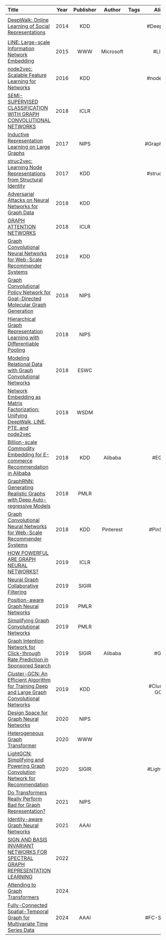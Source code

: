 
| Title                                                                                                                                                                                                                                        | Year | Publisher |  Author   | Tags |    Alias     |   Score    | IsRead |                                 Notes                                 | Remarks    |
| :------------------------------------------------------------------------------------------------------------------------------------------------------------------------------------------------------------------------------------------- | :--: | :-------: | :-------: | :--- | :----------: | :--------: | :----: | :-------------------------------------------------------------------: | ---------- |
| [DeepWalk: Online Learning of Social Representations]([2014][DeepWalk]%20DeepWalk-%20Online%20Learning%20of%20Social%20Representations.pdf)                                                                                                  | 2014 |    KDD    |           |      |  #DeepWalk   | ⭐️⭐️⭐️⭐️⭐️ |   Y    | [论文解读](DeepWalk-%20Online%20Learning%20of%20Social%20Representations) | 图表示学习的开山之作 |
| [LINE: Large-scale Information Network Embedding]([2015][Microsoft][LINE]%20LINE-%20Large-scale%20Information%20Network%20Embedding.pdf)                                                                                                     | 2015 |    WWW    | Microsoft |      |    #LINE     |            |   N    |                                                                       |            |
| [node2vec: Scalable Feature Learning for Networks]([2016][node2vec]%20node2vec-%20Scalable%20Feature%20Learning%20for%20Networks.pdf)                                                                                                        | 2016 |    KDD    |           |      |  #node2vec   | ⭐️⭐️⭐️⭐️⭐️ |   N    |                                                                       |            |
| [SEMI-SUPERVISED CLASSIFICATION WITH GRAPH CONVOLUTIONAL NETWORKS]([2017]%20SEMI-SUPERVISED%20CLASSIFICATION%20WITH%20GRAPH%20CONVOLUTIONAL%20NETWORKS.pdf)                                                                                  | 2018 |   ICLR    |           |      |              | ⭐️⭐️⭐️⭐️⭐️ |   N    |                                                                       |            |
| [Inductive Representation Learning on Large Graphs]([2017][GraphSAGE]%20Inductive%20Representation%20Learning%20on%20Large%20Graphs.pdf)                                                                                                     | 2017 |   NIPS    |           |      |  #GraphSAGE  | ⭐️⭐️⭐️⭐️⭐️ |   N    |                                                                       |            |
| [struc2vec: Learning Node Representations from Structural Identity]([2017][struc2vec]%20struc2vec-%20Learning%20Node%20Representations%20from%20Structural%20Identity.pdf)                                                                   | 2017 |    KDD    |           |      |  #struc2vec  |            |   N    |                                                                       |            |
| [Adversarial Attacks on Neural Networks for Graph Data]([2018]%20Adversarial%20Attacks%20on%20Neural%20Networks%20for%20Graph%20Data.pdf)                                                                                                    | 2018 |    KDD    |           |      |              |            |   N    |                                                                       |            |
| [GRAPH ATTENTION NETWORKS]([2018]%20GRAPH%20ATTENTION%20NETWORKS.pdf)                                                                                                                                                                        | 2018 |   ICLR    |           |      |              |            |   N    |                                                                       |            |
| [Graph Convolutional Neural Networks for Web-Scale Recommender Systems]([2018]%20Graph%20Convolutional%20Neural%20Networks%20for%20Web-Scale%20Recommender%20Systems.pdf)                                                                    | 2018 |    KDD    |           |      |              |            |   N    |                                                                       |            |
| [Graph Convolutional Policy Network for Goal-Directed Molecular Graph Generation]([2018]%20Graph%20Convolutional%20Policy%20Network%20for%20Goal-Directed%20Molecular%20Graph%20Generation.pdf)                                              | 2018 |   NIPS    |           |      |              |            |   N    |                                                                       |            |
| [Hierarchical Graph Representation Learning with Differentiable Pooling]([2018]%20Hierarchical%20Graph%20Representation%20Learning%20with%20Differentiable%20Pooling.pdf)                                                                    | 2018 |   NIPS    |           |      |              |            |   N    |                                                                       |            |
| [Modeling Relational Data with Graph Convolutional Networks]([2018]%20Modeling%20Relational%20Data%20with%20Graph%20Convolutional%20Networks.pdf)                                                                                            | 2018 |   ESWC    |           |      |              |            |   N    |                                                                       |            |
| [Network Embedding as Matrix Factorization: Unifying DeepWalk, LINE, PTE, and node2vec]([2018]%20Network%20Embedding%20as%20Matrix%20Factorization-%20Unifying%20DeepWalk,%20LINE,%20PTE,%20and%20node2vec.pdf)                              | 2018 |   WSDM    |           |      |              | ⭐️⭐️⭐️⭐️⭐️ |   N    |                                                                       |            |
| [Billion-scale Commodity Embedding for E-commerce Recommendation in Alibaba]([2018][Alibaba][EGES]%20Billion-scale%20Commodity%20Embedding%20for%20E-commerce%20Recommendation%20in%20Alibaba.pdf)                                           | 2018 |    KDD    |  Alibaba  |      |    #EGES     | ⭐️⭐️⭐️⭐️⭐️ |   N    |                                                                       |            |
| [GraphRNN: Generating Realistic Graphs with Deep Auto-regressive Models]([2018][GraphRNN]%20GraphRNN-%20Generating%20Realistic%20Graphs%20with%20Deep%20Auto-regressive%20Models.pdf)                                                        | 2018 |   PMLR    |           |      |              |            |   N    |                                                                       |            |
| [Graph Convolutional Neural Networks for Web-Scale Recommender Systems]([2018][Pinterest][PinSage]%20Graph%20Convolutional%20Neural%20Networks%20for%20Web-Scale%20Recommender%20Systems.pdf)                                                | 2018 |    KDD    | Pinterest |      |   #PinSage   |            |   N    |                                                                       |            |
| [HOW POWERFUL ARE GRAPH NEURAL NETWORKS?]([2019]%20HOW%20POWERFUL%20ARE%20GRAPH%20NEURAL%20NETWORKS?.pdf)                                                                                                                                    | 2019 |   ICLR    |           |      |              |            |   N    |                                                                       |            |
| [Neural Graph Collaborative Filtering]([2019]%20Neural%20Graph%20Collaborative%20Filtering.pdf)                                                                                                                                              | 2019 |   SIGIR   |           |      |              |            |   N    |                                                                       |            |
| [Position-aware Graph Neural Networks]([2019]%20Position-aware%20Graph%20Neural%20Networks.pdf)                                                                                                                                              | 2019 |   PMLR    |           |      |              |            |   N    |                                                                       |            |
| [Simplifying Graph Convolutional Networks]([2019]%20Simplifying%20Graph%20Convolutional%20Networks.pdf)                                                                                                                                      | 2019 |   PMLR    |           |      |              |            |   N    |                                                                       |            |
| [Graph Intention Network for Click-through Rate Prediction in Sponsored Search]([2019][Alibaba][GIN]%20Graph%20Intention%20Network%20for%20Click-through%20Rate%20Prediction%20in%20Sponsored%20Search.pdf)                                  | 2019 |   SIGIR   |  Alibaba  |      |     #GIN     |            |   N    |                                                                       |            |
| [Cluster-GCN: An Efficient Algorithm for Training Deep and Large Graph Convolutional Networks]([2019][Cluster-GCN]%20Cluster-GCN-%20An%20Efficient%20Algorithm%20for%20Training%20Deep%20and%20Large%20Graph%20Convolutional%20Networks.pdf) | 2019 |    KDD    |           |      | #Cluster-GCN |            |   N    |                                                                       |            |
| [Design Space for Graph Neural Networks]([2020]%20Design%20Space%20for%20Graph%20Neural%20Networks.pdf)                                                                                                                                      | 2020 |   NIPS    |           |      |              |            |   N    |                                                                       |            |
| [Heterogeneous Graph Transformer]([2020]%20Heterogeneous%20Graph%20Transformer.pdf)                                                                                                                                                          | 2020 |    WWW    |           |      |              |            |   N    |                                                                       |            |
| [LightGCN: Simplifying and Powering Graph Convolution Network for Recommendation]([2020][LightGCN]%20LightGCN-%20Simplifying%20and%20Powering%20Graph%20Convolution%20Network%20for%20Recommendation.pdf)                                    | 2020 |   SIGIR   |           |      |  #LightGCN   |            |   N    |                                                                       |            |
| [Do Transformers Really Perform Bad for Graph Representation?]([2021]%20Do%20Transformers%20Really%20Perform%20Bad%20for%20Graph%20Representation?.pdf)                                                                                      | 2021 |   NIPS    |           |      |              |            |   N    |                                                                       |            |
| [Identity-aware Graph Neural Networks]([2021]%20Identity-aware%20Graph%20Neural%20Networks.pdf)                                                                                                                                              | 2021 |   AAAI    |           |      |              |            |   N    |                                                                       |            |
| [SIGN AND BASIS INVARIANT NETWORKS FOR SPECTRAL GRAPH REPRESENTATION LEARNING]([2022]%20SIGN%20AND%20BASIS%20INVARIANT%20NETWORKS%20FOR%20SPECTRAL%20GRAPH%20REPRESENTATION%20LEARNING.pdf)                                                  | 2022 |           |           |      |              |            |   N    |                                                                       |            |
| [Attending to Graph Transformers]([2024]%20Attending%20to%20Graph%20Transformers.pdf)                                                                                                                                                        | 2024 |           |           |      |              |            |   N    |                                                                       |            |
| [Fully-Connected Spatial-Temporal Graph for Multivariate Time Series Data]([2024][FC-STGNN]%20Fully-Connected%20Spatial-Temporal%20Graph%20for%20Multivariate%20Time%20Series%20Data.pdf)                                                    | 2024 |   AAAI    |           |      |  #FC-STGNN   |            |   N    |                                                                       |            |


